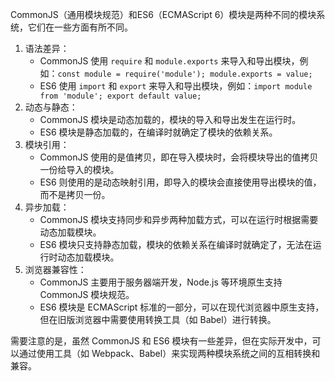 CommonJS（通用模块规范）和ES6（ECMAScript 6）模块是两种不同的模块系统，它们在一些方面有所不同。

1. 语法差异：
   - CommonJS 使用 `require` 和 `module.exports` 来导入和导出模块，例如：`const module = require('module'); module.exports = value;`
   - ES6 使用 `import` 和 `export` 来导入和导出模块，例如：`import module from 'module'; export default value;`
2. 动态与静态：
   - CommonJS 模块是动态加载的，模块的导入和导出发生在运行时。
   - ES6 模块是静态加载的，在编译时就确定了模块的依赖关系。
3. 模块引用：
   - CommonJS 使用的是值拷贝，即在导入模块时，会将模块导出的值拷贝一份给导入的模块。
   - ES6 则使用的是动态映射引用，即导入的模块会直接使用导出模块的值，而不是拷贝一份。
4. 异步加载：
   - CommonJS 模块支持同步和异步两种加载方式，可以在运行时根据需要动态加载模块。
   - ES6 模块只支持静态加载，模块的依赖关系在编译时就确定了，无法在运行时动态加载模块。
5. 浏览器兼容性：
   - CommonJS 主要用于服务器端开发，Node.js 等环境原生支持 CommonJS 模块规范。
   - ES6 模块是 ECMAScript 标准的一部分，可以在现代浏览器中原生支持，但在旧版浏览器中需要使用转换工具（如 Babel）进行转换。

需要注意的是，虽然 CommonJS 和 ES6 模块有一些差异，但在实际开发中，可以通过使用工具（如 Webpack、Babel）来实现两种模块系统之间的互相转换和兼容。